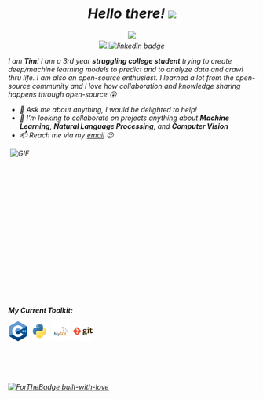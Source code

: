 <h1 align='center'><i> Hello there! <img src="https://media.giphy.com/media/hvRJCLFzcasrR4ia7z/giphy.gif" width="25px"><i></h1>
<p align='center'>
  <img src='https://komarev.com/ghpvc/?username=tkmanabat&style=flat-square&label=SNIPERS+x+LURKERS+Counter&color=grey'/>
  <br>
  <img src="https://img.shields.io/badge/-tkmanabat@gmail.com-c14438?style=flat-square&logo=Gmail&logoColor=white&link=mailto:tkmanabat@gmail.com">
  <a href="https://www.linkedin.com/in/tkmanabat/"><img src="https://img.shields.io/badge/LinkedIn-blue?style=flat-square&logo=Linkedin&logoColor=white" alt="linkedin badge" style="width:42px;height:42px;"></a>
  
  

I am ***Tim***! I am a 3rd year **struggling college student** trying to create deep/machine learning models to predict and to analyze data and crawl thru life. I am also an open-source enthusiast. I learned a lot from the open-source community and I love how collaboration and knowledge sharing happens through open-source 😲
  
- 💬 Ask me about anything, I would be delighted to help!
- 👯 I’m looking to collaborate on projects anything about **Machine Learning**, **Natural Language Processing**, and **Computer Vision**
- 📫 Reach me via my [email](mailto:tkmanabat@gmail.com) 😉

<img align="right" alt="GIF" src="https://github.com/abhisheknaiidu/abhisheknaiidu/blob/master/code.gif?raw=true" width="500" height="320" />

**My Current Toolkit:**

<code><img height="40" src="https://raw.githubusercontent.com/github/explore/80688e429a7d4ef2fca1e82350fe8e3517d3494d/topics/cpp/cpp.png"></code>
<code><img height="40" src="https://raw.githubusercontent.com/github/explore/80688e429a7d4ef2fca1e82350fe8e3517d3494d/topics/python/python.png"></code>
<code><img height="40" src="https://raw.githubusercontent.com/github/explore/80688e429a7d4ef2fca1e82350fe8e3517d3494d/topics/mysql/mysql.png"></code>
<code><img height="40" src="https://raw.githubusercontent.com/github/explore/80688e429a7d4ef2fca1e82350fe8e3517d3494d/topics/git/git.png"></code>
  

<br><br><br><br>
[![ForTheBadge built-with-love](http://ForTheBadge.com/images/badges/built-with-love.svg)](https://GitHub.com/Naereen/)
 
<!--
**tkmanabat/tkmanabat** is a ✨ _special_ ✨ repository because its `README.md` (this file) appears on your GitHub profile.

Here are some ideas to get you started:

- 🔭 I’m currently working on ...
- 🌱 I’m currently learning ...
- 👯 I’m looking to collaborate on ...
- 🤔 I’m looking for help with ...
- 💬 Ask me about ...
- 📫 How to reach me: ...
- 😄 Pronouns: ...
- ⚡ Fun fact: ...
-->
